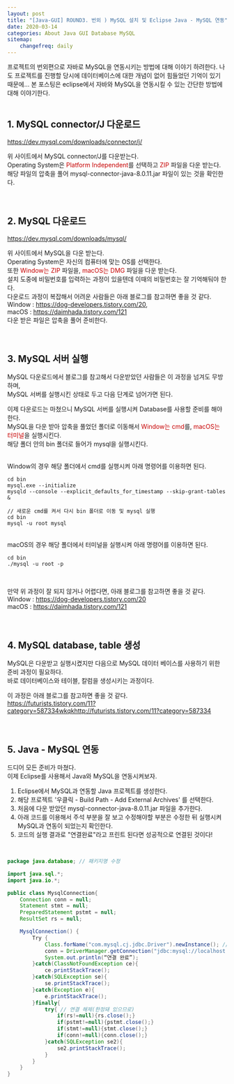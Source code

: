 ```yaml
---
layout: post
title: "[Java-GUI] ROUND3. 번외 ) MySQL 설치 및 Eclipse Java - MySQL 연동"
date: 2020-03-14
categories: About Java GUI Database MySQL
sitemap:
    changefreq: daily
---
```


프로젝트의 번외편으로 자바로 MySQL을 연동시키는 방법에 대해 이야기 하려한다. 나도 프로젝트를 진행할 당시에 데이터베이스에 대한 개념이 없어 힘들었던 기억이 있기 때문에... 본 포스팅은 eclipse에서 자바와 MySQL을 연동시킬 수 있는 간단한 방법에 대해 이야기한다.   
<br/>

## 1. MySQL connector/J 다운로드
<https://dev.mysql.com/downloads/connector/j/>  

위 사이트에서 MySQL connector/J를 다운받는다.  
Operating System은 <span style="color: #c70000">Platform Independent</span>를 선택하고 <span style="color: #c70000">ZIP</span> 파일을 다운 받는다.  
해당 파일의 압축을 풀어 mysql-connector-java-8.0.11.jar 파일이 있는 것을 확인한다.
<br/><br/><br/>

## 2. MySQL 다운로드
<https://dev.mysql.com/downloads/mysql/>  

위 사이트에서 MySQL을 다운 받는다.  
Operating System은 자신의 컴퓨터에 맞는 OS를 선택한다.  
또한 <span style="color: #c70000">Window는 ZIP</span> 파일을, <span style="color: #c70000">macOS는 DMG</span> 파일을 다운 받는다.  
설치 도중에 비밀번호를 입력하는 과정이 있을텐데 이때의 비밀번호는 잘 기억해둬야 한다.  
다운로드 과정이 복잡해서 어려운 사람들은 아래 블로그를 참고하면 좋을 것 같다.  
Window : <https://dog-developers.tistory.com/20>,  
macOS : <https://daimhada.tistory.com/121>  
다운 받은 파일은 압축을 풀어 준비한다.
<br/><br/><br/>

## 3. MySQL 서버 실행
MySQL 다운로드에서 블로그를 참고해서 다운받았던 사람들은 이 과정을 넘겨도 무방하며,  
MySQL 서버를 실행시킨 상태로 두고 다음 단계로 넘어가면 된다.  

이제 다운로드는 마쳤으니 MySQL 서버를 실행시켜 Database를 사용할 준비를 해야한다.  
MySQL을 다운 받아 압축을 풀었던 폴더로 이동해서 <span style="color: #c70000">Window는 cmd</span>를, <span style="color: #c70000">macOS는 터미널</span>을 실행시킨다.  
해당 폴더 안의 bin 폴더로 들어가 mysql을 실행시킨다.  

<br/>
Window의 경우 해당 폴더에서 cmd를 실행시켜 아래 명령어를 이용하면 된다.  

```
cd bin
mysql.exe --initialize
mysqld --console --explicit_defaults_for_timestamp --skip-grant-tables &

// 새로운 cmd를 켜서 다시 bin 폴더로 이동 및 mysql 실행
cd bin
mysql -u root mysql
```
<br/>
macOS의 경우 해당 폴더에서 터미널을 실행시켜 아래 명령어를 이용하면 된다.

```
cd bin
./mysql -u root -p
```
<br/>

만약 위 과정이 잘 되지 않거나 어렵다면, 아래 블로그를 참고하면 좋을 것 같다.    
Window : <https://dog-developers.tistory.com/20>  
macOS : <https://daimhada.tistory.com/121>
<br/><br/><br/>

## 4. MySQL database, table 생성
MySQL은 다운받고 실행시켰지만 다음으로 MySQL 데이터 베이스를 사용하기 위한 준비 과정이 필요하다.  
바로 데이터베이스와 테이블, 칼럼을 생성시키는 과정이다.  

이 과정은 아래 블로그를 참고하면 좋을 것 같다.  
<https://futurists.tistory.com/11?category=587334wkqkhttp://futurists.tistory.com/11?category=587334>
<br/><br/><br/>

## 5. Java - MySQL 연동
드디어 모든 준비가 마쳤다.  
이제 Eclipse를 사용해서 Java와 MySQL을 연동시켜보자.  

1) Eclipse에서 MySQL과 연동할 Java 프로젝트를 생성한다.  
2) 해당 프로젝트 '우클릭 - Build Path - Add External Archives' 를 선택한다.  
3) 처음에 다운 받았던 mysql-connector-java-8.0.11.jar 파일을 추가한다.  
4) 아래 코드를 이용해서 주석 부분을 잘 보고 수정해야할 부분은 수정한 뒤 실행시켜 MySQL과 연동이 되었는지 확인한다.  
5) 코드의 실행 결과로 "연결완료"라고 프린트 된다면 성공적으로 연결된 것이다!

<br/>

```java
package java.database; // 패키지명 수정

import java.sql.*;
import java.io.*;

public class MysqlConnection{
	Connection conn = null;
	Statement stmt = null;
	PreparedStatement pstmt = null;
	ResultSet rs = null;

	MysqlConnection() {
		Try {
			Class.forName("com.mysql.cj.jdbc.Driver").newInstance(); // JDBC 드라이버 로드
			conn = DriverManager.getConnection("jdbc:mysql://localhost:3306/[table name]?serverTimezone=UTC&&useSSL=false", "root", "[pwd]"); // []부분 ([table name], [pwd]) 수정
			System.out.println(“연결 완료”);
		}catch(ClassNotFoundException ce){
			ce.printStackTrace();
		}catch(SQLException se){
			se.printStackTrace();
		}catch(Exception e){
			e.printStackTrace();
		}finally{
			try{ // 연결 해제(한정돼 있으므로)
				if(rs!=null){rs.close();}
				if(pstmt!=null){pstmt.close();}
				if(stmt!=null){stmt.close();}
				if(conn!=null){conn.close();}
			}catch(SQLException se2){
				se2.printStackTrace();
			}
		}
	}
}
```
<br/><br/>